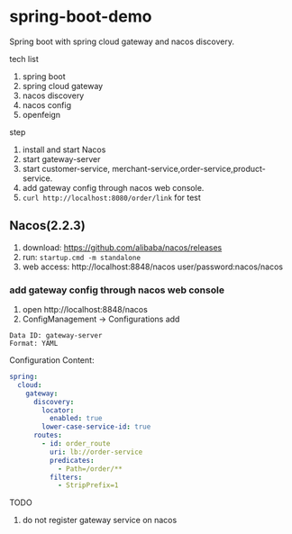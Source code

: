 # spring-boot-demo

Spring boot with spring cloud gateway and nacos discovery.

tech list
1. spring boot
2. spring cloud gateway
3. nacos discovery
4. nacos config
5. openfeign

step
1. install and start Nacos
2. start gateway-server
3. start customer-service, merchant-service,order-service,product-service.
4. add gateway config through nacos web console.
5. `curl http://localhost:8080/order/link` for test

## Nacos(2.2.3)
1. download: https://github.com/alibaba/nacos/releases
2. run: `startup.cmd -m standalone`
3. web access: http://localhost:8848/nacos  user/password:nacos/nacos

### add gateway config through nacos web console
1. open http://localhost:8848/nacos
2. ConfigManagement -> Configurations add

```
Data ID: gateway-server
Format: YAML
```
Configuration Content:
```yaml
spring:
  cloud:
    gateway:
      discovery:
        locator:
          enabled: true
        lower-case-service-id: true
      routes:
        - id: order_route
          uri: lb://order-service
          predicates:
            - Path=/order/**
          filters:
            - StripPrefix=1
```

TODO
1. do not register gateway service on nacos

